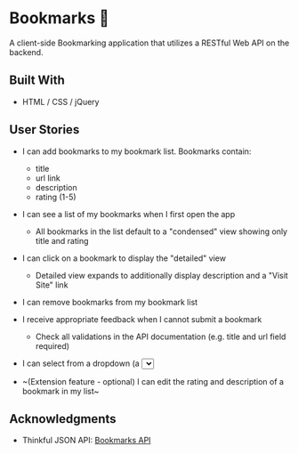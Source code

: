 # Bookmarks 🥞

A client-side Bookmarking application that utilizes a RESTful Web API on the backend.

## Built With

* HTML / CSS / jQuery

## User Stories
* I can add bookmarks to my bookmark list. Bookmarks contain:
  * title
  * url link
  * description
  * rating (1-5)

* I can see a list of my bookmarks when I first open the app
  * All bookmarks in the list default to a "condensed" view showing only title and rating

* I can click on a bookmark to display the "detailed" view
  * Detailed view expands to additionally display description and a "Visit Site" link

* I can remove bookmarks from my bookmark list

* I receive appropriate feedback when I cannot submit a bookmark
  * Check all validations in the API documentation (e.g. title and url field required)

* I can select from a dropdown (a <select> element) a "minimum rating" to filter the list by all bookmarks rated at or above the chosen selection

* ~(Extension feature - optional) I can edit the rating and description of a bookmark in my list~

## Acknowledgments

* Thinkful JSON API: 
[Bookmarks API](https://thinkful-list-api.herokuapp.com/endpoints/bookmarks)